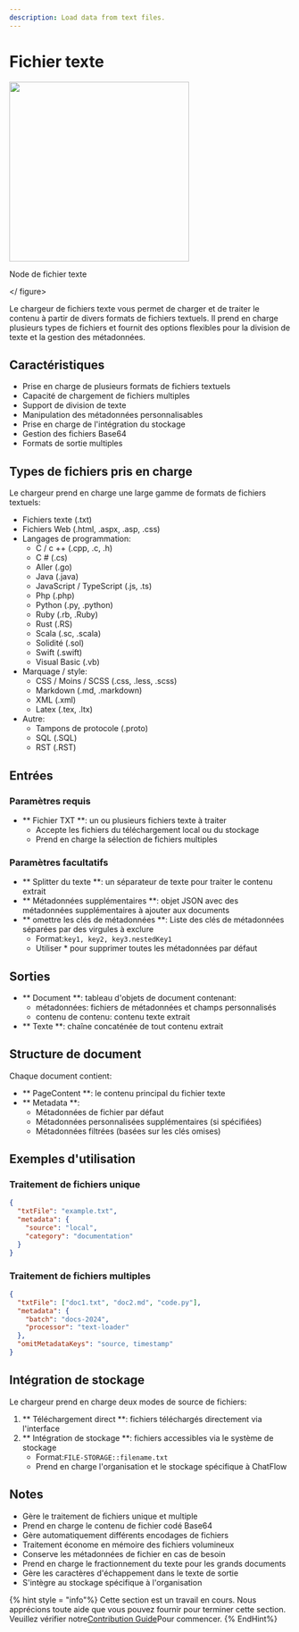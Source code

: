 ```yaml
---
description: Load data from text files.
---
```


# Fichier texte

<gigne> <img src = "../../../. GitBook / Assets / Image (89) .png" alt = "" width = "322"> <figcaption> <p> Node de fichier texte </p> </gigcaption> </ figure>

Le chargeur de fichiers texte vous permet de charger et de traiter le contenu à partir de divers formats de fichiers textuels. Il prend en charge plusieurs types de fichiers et fournit des options flexibles pour la division de texte et la gestion des métadonnées.

## Caractéristiques
- Prise en charge de plusieurs formats de fichiers textuels
- Capacité de chargement de fichiers multiples
- Support de division de texte
- Manipulation des métadonnées personnalisables
- Prise en charge de l'intégration du stockage
- Gestion des fichiers Base64
- Formats de sortie multiples

## Types de fichiers pris en charge
Le chargeur prend en charge une large gamme de formats de fichiers textuels:
- Fichiers texte (.txt)
- Fichiers Web (.html, .aspx, .asp, .css)
- Langages de programmation:
  - C / c ++ (.cpp, .c, .h)
  - C # (.cs)
  - Aller (.go)
  - Java (.java)
  - JavaScript / TypeScript (.js, .ts)
  - Php (.php)
  - Python (.py, .python)
  - Ruby (.rb, .Ruby)
  - Rust (.RS)
  - Scala (.sc, .scala)
  - Solidité (.sol)
  - Swift (.swift)
  - Visual Basic (.vb)
- Marquage / style:
  - CSS / Moins / SCSS (.css, .less, .scss)
  - Markdown (.md, .markdown)
  - XML (.xml)
  - Latex (.tex, .ltx)
- Autre:
  - Tampons de protocole (.proto)
  - SQL (.SQL)
  - RST (.RST)

## Entrées

### Paramètres requis
- ** Fichier TXT **: un ou plusieurs fichiers texte à traiter
  - Accepte les fichiers du téléchargement local ou du stockage
  - Prend en charge la sélection de fichiers multiples

### Paramètres facultatifs
- ** Splitter du texte **: un séparateur de texte pour traiter le contenu extrait
- ** Métadonnées supplémentaires **: objet JSON avec des métadonnées supplémentaires à ajouter aux documents
- ** omettre les clés de métadonnées **: Liste des clés de métadonnées séparées par des virgules à exclure
  - Format:`key1, key2, key3.nestedKey1`
  - Utiliser * pour supprimer toutes les métadonnées par défaut

## Sorties

- ** Document **: tableau d'objets de document contenant:
  - métadonnées: fichiers de métadonnées et champs personnalisés
  - contenu de contenu: contenu texte extrait
- ** Texte **: chaîne concaténée de tout contenu extrait

## Structure de document
Chaque document contient:
- ** PageContent **: le contenu principal du fichier texte
- ** Metadata **:
  - Métadonnées de fichier par défaut
  - Métadonnées personnalisées supplémentaires (si spécifiées)
  - Métadonnées filtrées (basées sur les clés omises)

## Exemples d'utilisation

### Traitement de fichiers unique
```json
{
  "txtFile": "example.txt",
  "metadata": {
    "source": "local",
    "category": "documentation"
  }
}
```

### Traitement de fichiers multiples
```json
{
  "txtFile": ["doc1.txt", "doc2.md", "code.py"],
  "metadata": {
    "batch": "docs-2024",
    "processor": "text-loader"
  },
  "omitMetadataKeys": "source, timestamp"
}
```

## Intégration de stockage
Le chargeur prend en charge deux modes de source de fichiers:
1. ** Téléchargement direct **: fichiers téléchargés directement via l'interface
2. ** Intégration de stockage **: fichiers accessibles via le système de stockage
   - Format:`FILE-STORAGE::filename.txt`
   - Prend en charge l'organisation et le stockage spécifique à ChatFlow

## Notes
- Gère le traitement de fichiers unique et multiple
- Prend en charge le contenu de fichier codé Base64
- Gère automatiquement différents encodages de fichiers
- Traitement économe en mémoire des fichiers volumineux
- Conserve les métadonnées de fichier en cas de besoin
- Prend en charge le fractionnement du texte pour les grands documents
- Gère les caractères d'échappement dans le texte de sortie
- S'intègre au stockage spécifique à l'organisation

{% hint style = "info"%}
Cette section est un travail en cours. Nous apprécions toute aide que vous pouvez fournir pour terminer cette section. Veuillez vérifier notre[Contribution Guide](broken-reference)Pour commencer.
{% EndHint%}
